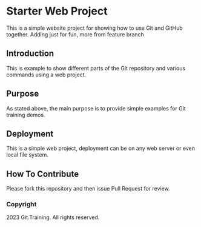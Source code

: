 # Starter Web Project

This is a simple website project for showing how to use Git and GitHub together. Adding just for fun, more from feature branch

## Introduction

This is example to show different parts of the Git repository and various commands using a web project. 

## Purpose

As stated above, the main purpose is to provide simple examples for Git training demos.
## Deployment

This is a simple web project, deployment can be on any web server or even local file system.

## How To Contribute

Please fork this repository and then issue Pull Request for review.

### Copyright

2023 Git.Training. All rights reserved.